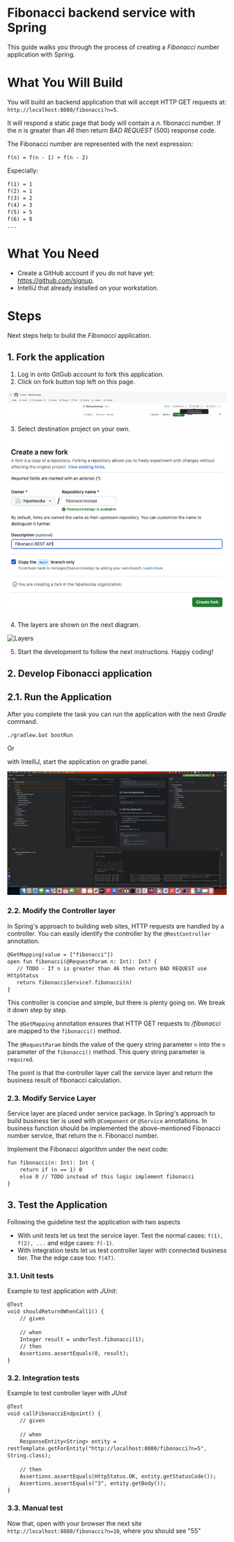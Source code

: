 # Fibonacci backend service with Spring

This guide walks you through the process of creating a *Fibonacci* number application with Spring.

# What You Will Build

You will build an backend application that will accept HTTP GET requests at: `http://localhost:8080/fibonacci?n=5`.

It will respond a static page that body will contain a *n.* fibonacci number. If the *n* is greater than *46* then return *BAD REQUEST* (500) response code.

The Fibonacci number are represented with the next expression:

```
f(n) = f(n - 1) + f(n - 2)
```

Especially:
```
f(1) = 1
f(2) = 1
f(3) = 2
f(4) = 3
f(5) = 5
f(6) = 8
...
```

# What You Need

- Create a GitHub account if you do not have yet: https://github.com/signup.
- IntelliJ that already installed on your workstation.

# Steps

Next steps help to build the *Fibonacci* application.

## 1. Fork the application

1. Log in onto GitGub account to fork this application.
2. Click on fork button top left on this page.

![Click on fork button](resources/click.fork.png)

3. Select destination project on your own.

![Click on fork button](resources/create.fork.png)

4. The layers are shown on the next diagram.

![Layers](https://www.plantuml.com/plantuml/png/PL51Jp8n4BttLxmioHSsNwhHen4b63NUzKICAMLO6ifqRRiIGlZlpi82oTf3--RrpRpfT9ooYRbPUnN9PiEL9nGlRXROMEkGAUK2WytI2Lg75M6d573HJYSnR195tF-R7T739qn25xJYwSVRWMeS1bNmSw5gOrUc4gV5oKcRkXOZxwfbdlcczS5X3KiKhy_lk3vB7tcquttHblnkA6w_YETrS9mnM4jHpgPBdJu5pZ5uJn7UR2aUsh1dyYIRDCanfGHf-CTP4jaPTvgUaTP_orm8kUwbSyY4sBxj3eiXbnYr1pHkIlplu6qfuhrIECqEUXusV2Lp4rBsOwo7lMRKNeq5onV-0W00)

5. Start the development to follow the next instructions. Happy coding!

## 2. Develop Fibonacci application

## 2.1. Run the Application

After you complete the task you can run the application with the next *Gradle* command.

```
./gradlew.bat bootRun
```

Or

with IntelliJ, start the application on gradle panel.

![Layers](resources/intellij.start.png)

### 2.2. Modify the Controller layer

In Spring's approach to building web sites, HTTP requests are handled by a controller. You
can easily identify the controller by the `@RestController` annotation. 

```
@GetMapping(value = ["fibonacci"])
open fun fibonacci(@RequestParam n: Int): Int? {
   // TODO - If n is greater than 46 then return BAD REQUEST use HttpStatus
   return fibonacciService?.fibonacci(n)
}
```

This controller is concise and simple, but there is plenty going on. We break it down step
by step.

The `@GetMapping` annotation ensures that HTTP GET requests to */fibonacci* are mapped to
the `fibonacci()` method.

The `@RequestParam` binds the value of the query string parameter `n` into
the `n` parameter of the `fibonacci()` method. This query string parameter is 
`required`.

The point is that the controller layer call the service layer and return the business result of fibonacci calculation.

### 2.3. Modify Service Layer

Service layer are placed under service package. In Spring's approach to build business tier is used with `@Component` or `@Service` annotations. In business function should be implemented the above-mentioned Fibonacci number service, that return the n. Fibonacci number.

Implement the Fibonacci algorithm under the next code:

```
fun fibonacci(n: Int): Int {
    return if (n == 1) 0
    else 0 // TODO instead of this logic implement fibonacci
}
```

## 3. Test the Application

Following the guideline test the application with two aspects
- With unit tests let us test the service layer. Test the normal cases: `f(1), f(2), ...` and edge cases: `f(-1)`.
- With integration tests let us test controller layer with connected business tier. The the edge case too: `f(47)`.

### 3.1. Unit tests

Example to test application with *JUnit*:

```
@Test
void shouldReturn0WhenCall1() {
    // given

    // when
    Integer result = underTest.fibonacci(1);
    // then
    Assertions.assertEquals(0, result);
}
```

### 3.2. Integration tests

Example to test controller layer with *JUnit*

```
@Test
void callFibonacciEndpoint() {
    // given

    // when
    ResponseEntity<String> entity = restTemplate.getForEntity("http://localhost:8080/fibonacci?n=5", String.class);

    // then
    Assertions.assertEquals(HttpStatus.OK, entity.getStatusCode());
    Assertions.assertEquals("3", entity.getBody());
}
```

### 3.3. Manual test

Now that, open with your browser the next site `http://localhost:8080/fibonacci?n=10`, where you should
see "55"
